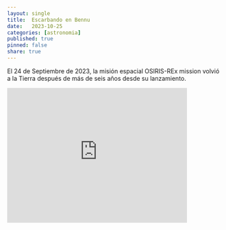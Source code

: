 ```yaml
---
layout: single
title:  Escarbando en Bennu 
date:   2023-10-25
categories: [astronomia] 
published: true
pinned: false
share: true
---
```



El 24 de Septiembre de 2023, la misión espacial OSIRIS-REx mission volvió a la Tierra después de más de seis años desde su lanzamiento.


<iframe width="420" height="315" src="https://www.youtube.com/watch?v=CZtD-FRKSjg" frameborder="0" allowfullscreen></iframe>
